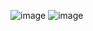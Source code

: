 ![image](https://github.com/user-attachments/assets/e72a6a73-3f08-4487-a317-c46824bce4c7)
![image](https://github.com/user-attachments/assets/8e3920e2-2a48-4e42-827d-aca5ff29b3c6)
